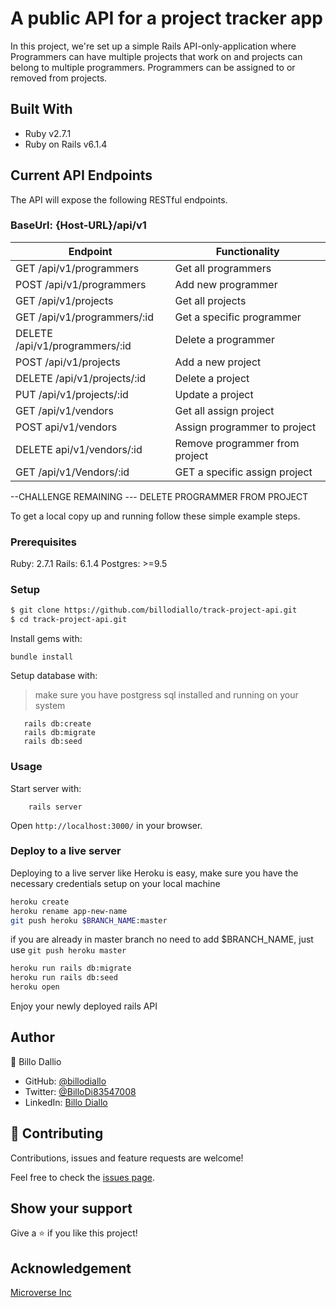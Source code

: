 #  A public API for a project tracker app

In this project, we're set up a simple Rails API-only-application where Programmers can have multiple
projects that work on and projects can belong to multiple programmers.
Programmers can be assigned to or removed from projects.

## Built With

- Ruby v2.7.1
- Ruby on Rails v6.1.4


## Current API Endpoints

The API will expose the following RESTful endpoints.
### BaseUrl: {Host-URL}/api/v1

| Endpoint                       | Functionality                |
|--------------------------------|------------------------------|
| GET    /api/v1/programmers     | Get all programmers          |
| POST /api/v1/programmers       | Add new programmer           |
| GET /api/v1/projects           | Get all projects             |
| GET /api/v1/programmers/:id    | Get a specific programmer    |
| DELETE /api/v1/programmers/:id | Delete a programmer          |  
| POST  /api/v1/projects         | Add a new project            |
| DELETE /api/v1/projects/:id    | Delete a project             |
| PUT /api/v1/projects/:id       | Update a project             |
| GET /api/v1/vendors            | Get all assign project       |
| POST api/v1/vendors            |Assign  programmer to project |
| DELETE api/v1/vendors/:id      |Remove programmer from project|
| GET /api/v1/Vendors/:id        | GET a specific assign project|

--CHALLENGE REMAINING ---
DELETE PROGRAMMER FROM PROJECT

To get a local copy up and running follow these simple example steps.

### Prerequisites

Ruby: 2.7.1
Rails: 6.1.4
Postgres: >=9.5

### Setup

~~~bash
$ git clone https://github.com/billodiallo/track-project-api.git
$ cd track-project-api.git
~~~

Install gems with:

```
bundle install
```

Setup database with:

> make sure you have postgress sql installed and running on your system

```
   rails db:create
   rails db:migrate
   rails db:seed
```

### Usage

Start server with:

```
    rails server
```

Open `http://localhost:3000/` in your browser.

### Deploy to a live server

Deploying to a live server like Heroku is easy, make sure you have the necessary credentials setup on your local machine

```bash
heroku create
heroku rename app-new-name
git push heroku $BRANCH_NAME:master 
```
if you are already in master branch no need to add $BRANCH_NAME, just use `git push heroku master`

```bash
heroku run rails db:migrate
heroku run rails db:seed
heroku open
```

Enjoy your newly deployed rails API


## Author

👤 Billo Dallio

- GitHub: [@billodiallo](https://github.com/billodiallo)
- Twitter: [@BilloDi83547008](https://twitter.com/BilloDi83547008)
- LinkedIn: [Billo Diallo](https://www.linkedin.com/in/mabillodiallo/)



## 🤝 Contributing

Contributions, issues and feature requests are welcome!

Feel free to check the [issues page](issues/).

## Show your support

Give a ⭐️ if you like this project!

## Acknowledgement
[Microverse Inc](https://www.microverse.org/)



